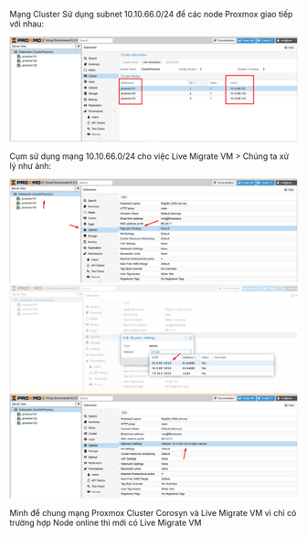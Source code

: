 Mạng Cluster Sử dụng subnet 10.10.66.0/24 để các node Proxmox giao tiếp với nhau:

  <img src="proxmox-ceph-nexus-images/Screenshot_3.png">

Cụm sử dụng mạng 10.10.66.0/24 cho việc Live Migrate VM > Chúng ta xử lý như ảnh:

  <img src="proxmox-ceph-nexus-images/Screenshot_4.png">

  <img src="proxmox-ceph-nexus-images/Screenshot_5.png">

  <img src="proxmox-ceph-nexus-images/Screenshot_6.png">

Mình để chung mạng Proxmox Cluster Corosyn và Live Migrate VM vì chỉ có trường hợp Node online thì mới có Live Migrate VM 